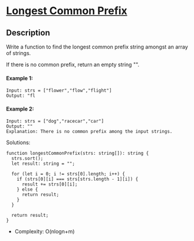# [Longest Common Prefix](https://leetcode.com/problems/longest-common-prefix/description/)

## Description

Write a function to find the longest common prefix string amongst an array of strings.

If there is no common prefix, return an empty string "".

#### Example 1:

```
Input: strs = ["flower","flow","flight"]
Output: "fl
```

#### Example 2:

```
Input: strs = ["dog","racecar","car"]
Output: ""
Explanation: There is no common prefix among the input strings.
```

Solutions:

```
function longestCommonPrefix(strs: string[]): string {
  strs.sort();
  let result: string = "";

  for (let i = 0; i != strs[0].length; i++) {
    if (strs[0][i] === strs[strs.length - 1][i]) {
      result += strs[0][i];
    } else {
      return result;
    }
  }

  return result;
}
```

- Complexity: O(nlogn+m)
